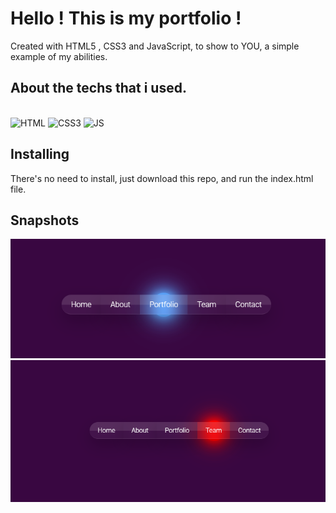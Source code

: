 # Hello ! This is my portfolio !

Created with HTML5 , CSS3 and JavaScript, to show to YOU, a simple example of my abilities.


## About the techs that i used.

<br/>

<img alt="HTML" src="https://img.shields.io/badge/HTML5-E34F26?style=for-the-badge&logo=html5&logoColor=white" />
<img alt="CSS3" src="https://img.shields.io/badge/CSS3-1572B6?style=for-the-badge&logo=css3&logoColor=white" />
<img alt="JS" src="	https://img.shields.io/badge/JavaScript-323330?style=for-the-badge&logo=javascript&logoColor=F7DF1E" />

## Installing

There's no need to install, just download this repo, and run the index.html file.

## Snapshots

<img alt="snap" src="assets/prev.png">
<img alt="snap" src="assets/snap2.png">
